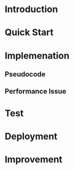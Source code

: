 # Introduction


# Quick Start


# Implemenation
## Pseudocode


## Performance Issue


# Test


# Deployment


# Improvement

